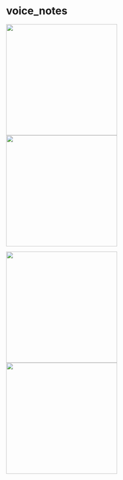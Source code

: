 # voice_notes

<p float="left">
  <img src="https://github.com/user-attachments/assets/333670e1-c693-401a-bbef-96b19e60e833" width="300" >
  <img src="https://github.com/user-attachments/assets/db47ed41-1e48-4654-900a-ab1de2d36251" width="300">
</p>

<p float="left">
  <img src="https://github.com/user-attachments/assets/379041f7-bb8b-475e-aaa8-9a33e3b9a17b" width="300" >
  <img src="https://github.com/user-attachments/assets/8ea6868c-6d08-4771-9717-0527c64e6f85" width="300">
</p>
